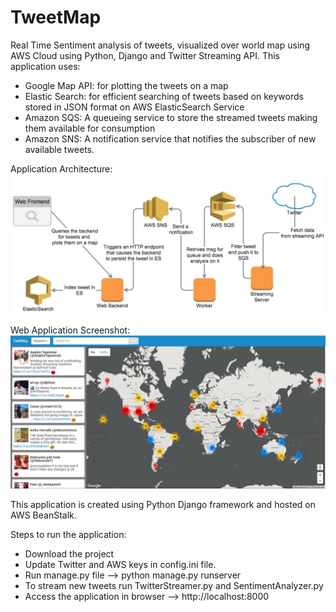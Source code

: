 # TweetMap

Real Time Sentiment analysis of tweets, visualized over world map using  AWS Cloud using Python, Django and Twitter Streaming API.
This application uses:
- Google Map API: for plotting the tweets on a map
- Elastic Search: for efficient searching of tweets based on keywords stored in JSON format on AWS ElasticSearch Service
- Amazon SQS: A queueing service to store the streamed tweets making them available for consumption
- Amazon SNS: A notification service that notifies the subscriber of new available tweets.

Application Architecture:
![Alt text](TwittMap/arch.JPG?raw=true "Application Architecture")

Web Application Screenshot:
![Alt text](TwittMap/appscreen.JPG?raw=true "Screenshot")


This application is created using Python Django framework and hosted on AWS BeanStalk.

Steps to run the application:

- Download the project
- Update Twitter and AWS keys in config.ini file.
- Run manage.py file --> python manage.py runserver
- To stream new tweets run TwitterStreamer.py and SentimentAnalyzer.py
- Access the application in browser --> http://localhost:8000
